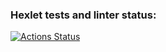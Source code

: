 ### Hexlet tests and linter status:
[![Actions Status](https://github.com/DNL-MSSRGN/java-project-61/actions/workflows/hexlet-check.yml/badge.svg)](https://github.com/DNL-MSSRGN/java-project-61/actions)